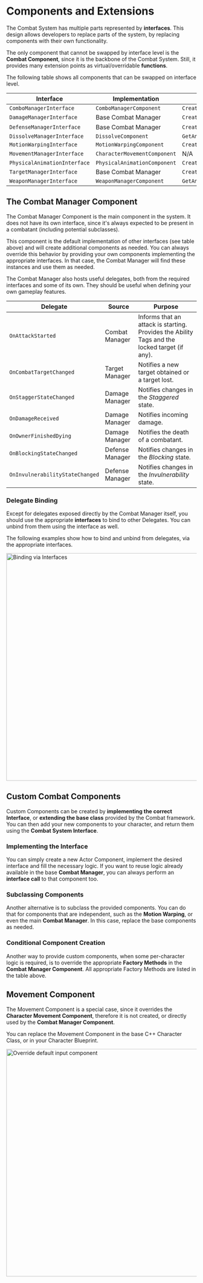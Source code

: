 # Components and Extensions
<primary-label ref="combat"/>
<secondary-label ref="advanced"/>

The Combat System has multiple parts represented by **interfaces**. This design allows developers to replace parts of 
the system, by replacing components with their own functionality.

The only component that cannot be swapped by interface level is the **Combat Component**, since it is the backbone of 
the Combat System. Still, it provides many extension points as virtual/overridable **functions**.

The following table shows all components that can be swapped on interface level.

| Interface                    | Implementation               | Factory Method                     |
|------------------------------|------------------------------|------------------------------------|
| `ComboManagerInterface`      | `ComboManagerComponent`      | `CreateComboManagerComponent`      |
| `DamageManagerInterface`     | Base Combat Manager          | `CreateDamageManagerComponent`     |
| `DefenseManagerInterface`    | Base Combat Manager          | `CreateDefenseManagerComponent`    |
| `DissolveManagerInterface`   | `DissolveComponent`          | `GetAndCacheDissolveManager`       |
| `MotionWarpingInterface`     | `MotionWarpingComponent`     | `CreateMotionWarpingComponent`     |
| `MovementManagerInterface`   | `CharacterMovementComponent` | N/A                                |
| `PhysicalAnimationInterface` | `PhysicalAnimationComponent` | `CreatePhysicalAnimationComponent` |
| `TargetManagerInterface`     | Base Combat Manager          | `CreateTargetManagerComponent`     |
| `WeaponManagerInterface`     | `WeaponManagerComponent`     | `GetAndCacheWeaponManager`         |

## The Combat Manager Component

The Combat Manager Component is the main component in the system. It does not have its own interface, since it's always
expected to be present in a combatant (including potential subclasses).

This component is the default implementation of other interfaces (see table above) and will create additional components
as needed. You can always override this behavior by providing your own components implementing the appropriate interfaces.
In that case, the Combat Manager will find these instances and use them as needed.

The Combat Manager also hosts useful delegates, both from the required interfaces and some of its own. They should be 
useful when defining your own gameplay features.

| Delegate                        | Source          | Purpose                                                                                       |
|---------------------------------|-----------------|-----------------------------------------------------------------------------------------------|
| `OnAttackStarted`               | Combat Manager  | Informs that an attack is starting. Provides the Ability Tags and the locked target (if any). |
| `OnCombatTargetChanged`         | Target Manager  | Notifies a new target obtained or a target lost.                                              |
| `OnStaggerStateChanged`         | Damage Manager  | Notifies changes in the _Staggered_ state.                                                    |
| `OnDamageReceived`              | Damage Manager  | Notifies incoming damage.                                                                     |
| `OnOwnerFinishedDying`          | Damage Manager  | Notifies the death of a combatant.                                                            |
| `OnBlockingStateChanged`        | Defense Manager | Notifies changes in the _Blocking_ state.                                                     |
| `OnInvulnerabilityStateChanged` | Defense Manager | Notifies changes in the _Invulnerability_ state.                                              |

### Delegate Binding

Except for delegates exposed directly by the Combat Manager itself, you should use the appropriate **interfaces** to 
bind to other Delegates. You can unbind from them using the interface as well.

The following examples show how to bind and unbind from delegates, via the appropriate interfaces.

<tabs group="sample">
    <tab title="Blueprint" group-key="bp">
        <img src="cbt_delegate_binding_interfaces.png" alt="Binding via Interfaces" border-effect="line" thumbnail="true" width="600"/>
    </tab>
    <tab title="C++" group-key="c++">
        <code-block lang="c++" src="cbt_delegate_interface_binding.cpp"/>
    </tab>
</tabs>

## Custom Combat Components

Custom Components can be created by **implementing the correct Interface**, or **extending the base class** provided by
the Combat framework. You can then add your new components to your character, and return them using the **Combat System 
Interface**. 

### Implementing the Interface

You can simply create a new Actor Component, implement the desired interface and fill the necessary logic. If you want 
to reuse logic already available in the base **Combat Manager**, you can always perform an **interface call** to that
component too.

### Subclassing Components

Another alternative is to subclass the provided components. You can do that for components that are independent, such as
the **Motion Warping**, or even the main **Combat Manager**. In this case, replace the base components as needed.

### Conditional Component Creation

Another way to provide custom components, when some per-character logic is required, is to override the appropriate
**Factory Methods** in the **Combat Manager Component**. All appropriate Factory Methods are listed in the table above.

## Movement Component

The Movement Component is a special case, since it overrides the **Character Movement Component**, therefore it is not
created, or directly used by the **Combat Manager Component**.

You can replace the Movement Component in the base C++ Character Class, or in your Character Blueprint. 

<tabs group="sample">
    <tab title="Blueprint" group-key="bp">
        <img src="cbt_override_movement_component.png" alt="Override default input component" border-effect="line" thumbnail="true" width="600"/>
    </tab>
    <tab title="C++" group-key="c++">
        <code-block lang="c++" src="cbt_override_movement_component.cpp"/>
    </tab>
</tabs>